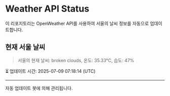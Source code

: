 
# Weather API Status

이 리포지토리는 OpenWeather API를 사용하여 서울의 날씨 정보를 자동으로 업데이트합니다.

## 현재 서울 날씨
> 서울의 현재 날씨: broken clouds, 온도: 35.33°C, 습도: 47%

⏳ 업데이트 시간: 2025-07-09 07:18:14 (UTC)

---
자동 업데이트 봇에 의해 관리됩니다.
